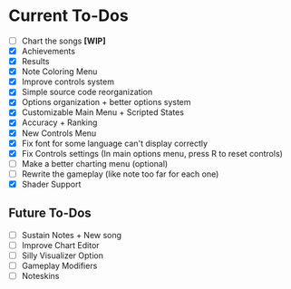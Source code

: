 # Current To-Dos
* [ ] Chart the songs **[WIP]**
* [X] Achievements
* [X] Results
* [X] Note Coloring Menu
* [X] Improve controls system
* [X] Simple source code reorganization
* [X] Options organization + better options system
* [X] Customizable Main Menu + Scripted States
* [X] Accuracy + Ranking
* [X] New Controls Menu
* [X] Fix font for some language can't display correctly
* [X] Fix Controls settings (In main options menu, press R to reset controls)
* [ ] Make a better charting menu (optional)
* [ ] Rewrite the gameplay (like note too far for each one)
* [X] Shader Support

## Future To-Dos
* [ ] Sustain Notes + New song
* [ ] Improve Chart Editor
* [ ] Silly Visualizer Option
* [ ] Gameplay Modifiers
* [ ] Noteskins